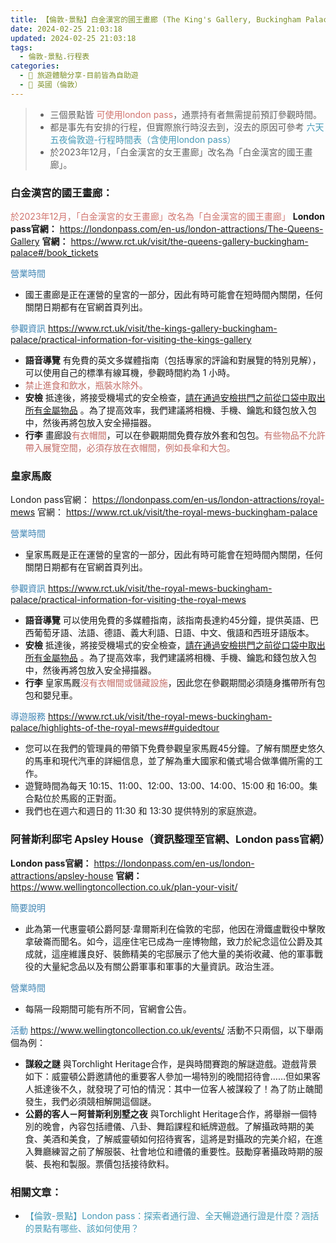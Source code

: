 ```yaml
---
title: 【倫敦-景點】白金漢宮的國王畫廊 (The King's Gallery, Buckingham Palace)、皇家馬廄 (The Royal Mews)、阿普斯利邸宅 (Apsley House)
date: 2024-02-25 21:03:18
updated: 2024-02-25 21:03:18
tags:
  - 倫敦-景點.行程表
categories: 
  - 🌴 旅遊體驗分享-目前皆為自助遊
  - 🥥 英國（倫敦） 
---
```

>+ 三個景點皆 <font color=#D1756F>可使用london pass</font>，通票持有者無需提前預訂參觀時間。
>+ 都是事先有安排的行程，但實際旅行時沒去到，沒去的原因可參考
<font color=#4599B6>六天五夜倫敦遊-行程時間表（含使用london pass）</font>
>+ 於2023年12月，「白金漢宮的女王畫廊」改名為「白金漢宮的國王畫廊」。

<!-- more -->

### 白金漢宮的國王畫廊：
<font color=#D1756F>於2023年12月，「白金漢宮的女王畫廊」改名為「白金漢宮的國王畫廊」</font>
**London pass官網：**
https://londonpass.com/en-us/london-attractions/The-Queens-Gallery
**官網：**
https://www.rct.uk/visit/the-queens-gallery-buckingham-palace#/book_tickets

<font color=#4287B5>營業時間</font>
+ 國王畫廊是正在運營的皇宮的一部分，因此有時可能會在短時間內關閉，任何關閉日期都有在官網首頁列出。
 
<font color=#4287B5>參觀資訊</font>
https://www.rct.uk/visit/the-kings-gallery-buckingham-palace/practical-information-for-visiting-the-kings-gallery
+ **語音導覽**
有免費的英文多媒體指南（包括專家的評論和對展覽的特別見解），可以使用自己的標準有線耳機，參觀時間約為 1 小時。
+ <font color=#c36d67>禁止進食和飲水，瓶裝水除外。</font>
+ **安檢**
抵達後，將接受機場式的安全檢查，<u>請在通過安檢拱門之前從口袋中取出所有金屬物品</u> 。為了提高效率，我們建議將相機、手機、鑰匙和錢包放入包中，然後再將包放入安全掃描器。
+ **行李**
畫廊設<font color=#c36d67>有衣帽間</font>，可以在參觀期間免費存放外套和包包。<font color=#c36d67>有些物品不允許帶入展覽空間，必須存放在衣帽間，例如長傘和大包。</font>


### 皇家馬廄
London pass官網：
https://londonpass.com/en-us/london-attractions/royal-mews
官網：
https://www.rct.uk/visit/the-royal-mews-buckingham-palace

<font color=#4287B5>營業時間</font>
+ 皇家馬厩是正在運營的皇宮的一部分，因此有時可能會在短時間內關閉，任何關閉日期都有在官網首頁列出。
 
<font color=#4287B5>參觀資訊</font>
https://www.rct.uk/visit/the-royal-mews-buckingham-palace/practical-information-for-visiting-the-royal-mews
+ **語音導覽**
可以使用免費的多媒體指南，該指南長達約45分鐘，提供英語、巴西葡萄牙語、法語、德語、義大利語、日語、中文、俄語和西班牙語版本。
+ **安檢**
抵達後，將接受機場式的安全檢查，<u>請在通過安檢拱門之前從口袋中取出所有金屬物品</u> 。為了提高效率，我們建議將相機、手機、鑰匙和錢包放入包中，然後再將包放入安全掃描器。
+ **行李**
皇家馬厩<font color=#c36d67>沒有衣帽間或儲藏設施</font>，因此您在參觀期間必須隨身攜帶所有包包和嬰兒車。

<font color=#4287B5>導遊服務</font>
https://www.rct.uk/visit/the-royal-mews-buckingham-palace/highlights-of-the-royal-mews##guidedtour
+ 您可以在我們的管理員的帶領下免費參觀皇家馬厩45分鐘。了解有關歷史悠久的馬車和現代汽車的詳細信息，並了解為重大國家和儀式場合做準備所需的工作。
+ 遊覽時間為每天 10:15、11:00、12:00、13:00、14:00、15:00 和 16:00。集合點位於馬廄的正對面。
+ 我們也在週六和週日的 11:30 和 13:30 提供特別的家庭旅遊。


### 阿普斯利邸宅 Apsley House（資訊整理至官網、London pass官網）
**London pass官網：**
https://londonpass.com/en-us/london-attractions/apsley-house
**官網：**
https://www.wellingtoncollection.co.uk/plan-your-visit/

<font color=#4287B5>簡要說明</font>
+ 此為第一代惠靈頓公爵阿瑟·韋爾斯利在倫敦的宅邸，他因在滑鐵盧戰役中擊敗拿破崙而聞名。如今，這座住宅已成為一座博物館，致力於紀念這位公爵及其成就，這座維護良好、裝飾精美的宅邸展示了他大量的美術收藏、他的軍事戰役的大量紀念品以及有關公爵軍事和軍事的大量資訊。政治生涯。

<font color=#4287B5>營業時間</font>
+ 每隔一段期間可能有所不同，官網會公告。
 
<font color=#4287B5>活動</font>
https://www.wellingtoncollection.co.uk/events/
活動不只兩個，以下舉兩個為例：
+ **謀殺之謎**
與Torchlight Heritage合作，是與時間賽跑的解謎遊戲。遊戲背景如下：威靈頓公爵邀請他的重要客人參加一場特別的晚間招待會……但如果客人抵達後不久，就發現了可怕的情況：其中一位客人被謀殺了！為了防止醜聞發生，我們必須競相解開這個謎。
+ **公爵的客人－阿普斯利別墅之夜**
與Torchlight Heritage合作，將舉辦一個特別的晚會，內容包括禮儀、八卦、舞蹈課程和紙牌遊戲。了解攝政時期的美食、美酒和美食，了解威靈頓如何招待賓客，這將是對攝政的完美介紹，在進入舞廳練習之前了解服裝、社會地位和禮儀的重要性。鼓勵穿著攝政時期的服裝、長袍和製服。票價包括接待飲料。

### 相關文章：
+ <font color=#4599B6>【倫敦-景點】London pass：探索者通行證、全天暢遊通行證是什麼？涵括的景點有哪些、該如何使用？</font> 